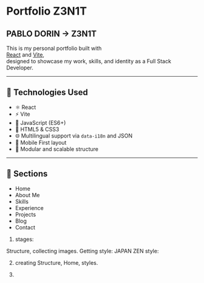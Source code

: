 # Portfolio Z3N1T

## PABLO DORIN → Z3N1T

This is my personal portfolio built with  
[React](https://reactjs.org/) and [Vite](https://vitejs.dev/),  
designed to showcase my work, skills, and identity as a Full Stack Developer.

---

## 🚀 Technologies Used

- ⚛️ React
- ⚡ Vite
- 🧭 JavaScript (ES6+)
- 🎨 HTML5 & CSS3
- 🌐 Multilingual support via `data-i18n` and JSON
- 📱 Mobile First layout
- 🧩 Modular and scalable structure

---

## 📄 Sections

- Home  
- About Me  
- Skills  
- Experience  
- Projects  
- Blog  
- Contact  


1) stages: 

Structure, collecting images. 
Getting style: JAPAN ZEN style: 

2) creating Structure, Home, styles. 

3) 